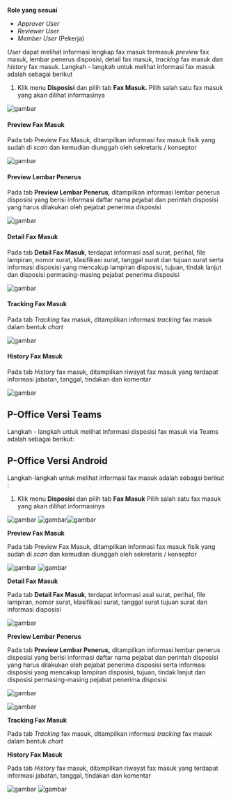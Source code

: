 **Role yang sesuai**

- *Approver User*
- *Reviewer User*
- *Member User* (Pekerja)

*User* dapat melihat informasi lengkap fax masuk termasuk *preview* fax masuk, lembar penerus disposisi, detail fax masuk, *tracking* fax masuk dan *history* fax masuk. Langkah - langkah untuk melihat informasi fax masuk adalah sebagai berikut

1. Klik menu **Disposisi** dan pilih tab **Fax Masuk.** Pilih salah satu fax masuk yang akan dilihat informasinya

![gambar](FaxMasuk/FM_WEB/InfoDisposisi01.png) 

#### **Preview Fax Masuk**

Pada tab Preview Fax Masuk, ditampilkan informasi fax masuk fisik yang sudah di *scan* dan kemudian diunggah oleh sekretaris / konseptor

![gambar](FaxMasuk/FM_WEB/PreviewDisposisi01.png) 

#### **Preview Lembar Penerus**

Pada tab **Preview Lembar Penerus**, ditampilkan informasi lembar penerus disposisi yang berisi informasi daftar nama pejabat dan perintah disposisi yang harus dilakukan oleh pejabat penerima disposisi

![gambar](FaxMasuk/FM_WEB/PL01.png) 

#### **Detail Fax Masuk**

Pada tab **Detail Fax Masuk**, terdapat informasi asal surat, perihal, file lampiran, nomor surat, klasifikasi surat, tanggal surat dan tujuan surat serta informasi disposisi yang mencakup lampiran disposisi, tujuan, tindak lanjut dan disposisi permasing-masing pejabat penerima disposisi

![gambar](FaxMasuk/FM_WEB/DetailDisposisi01.png) 

#### **Tracking Fax Masuk**

Pada tab *Tracking* fax masuk, ditampilkan informasi *tracking* fax masuk dalam bentuk *chart*

![gambar](FaxMasuk/FM_WEB/TrackingDisposisi01.png) 

#### **History Fax Masuk**

Pada tab *History* fax masuk, ditampilkan riwayat fax masuk yang terdapat informasi jabatan, tanggal, tindakan dan komentar

![gambar](FaxMasuk/FM_WEB/HistoryDisposisi01.png) 


## **P-Office Versi Teams**

Langkah - langkah untuk melihat informasi disposisi fax masuk via Teams adalah sebagai berikut:



## **P-Office Versi Android**

Langkah-langkah untuk melihat informasi fax masuk adalah sebagai berikut :

1. Klik menu **Disposisi** dan pilih tab **Fax Masuk** Pilih salah satu fax masuk yang akan dilihat informasinya

![gambar](Faxmasuk/FM_Android/Infodisposisi/A01.jpg) ![gambar](Faxmasuk/FM_Android/Infodisposisi/A02.jpg)![gambar](Faxmasuk/FM_Android/Infodisposisi/A03.jpg) 

**Preview Fax Masuk**

Pada tab Preview Fax Masuk, ditampilkan informasi fax masuk fisik yang sudah di _scan_ dan kemudian diunggah oleh sekretaris / konseptor

![gambar](Faxmasuk/FM_Android/Infodisposisi/P01.jpg) ![gambar](Faxmasuk/FM_Android/Infodisposisi/P02.jpg)

**Detail Fax Masuk**

Pada tab **Detail Fax Masuk**, terdapat informasi asal surat, perihal, file lampiran, nomor surat, klasifikasi surat, tanggal surat  tujuan surat dan informasi disposisi

![gambar](Faxmasuk/FM_Android/Infodisposisi/D01.jpg)

**Preview Lembar Penerus**

Pada tab **Preview Lembar Penerus,** ditampilkan informasi lembar penerus disposisi yang berisi informasi daftar nama pejabat dan perintah disposisi yang harus dilakukan oleh pejabat penerima disposisi serta informasi disposisi yang mencakup lampiran disposisi, tujuan, tindak lanjut dan disposisi permasing-masing pejabat penerima disposisi

![gambar](Faxmasuk/FM_Android/Infodisposisi/PL01.jpg)

![gambar](Faxmasuk/FM_Android/Infodisposisi/PLO2.jpg) 

**Tracking Fax Masuk**

Pada tab _Tracking_ fax masuk, ditampilkan informasi _tracking_ fax masuk dalam bentuk _chart_

**History Fax Masuk**

Pada tab _History_ fax masuk, ditampilkan riwayat fax masuk yang terdapat informasi jabatan, tanggal, tindakan dan komentar

![gambar](Faxmasuk/FM_Android/Infodisposisi/H01.jpg)    ![gambar](Faxmasuk/FM_Android/Infodisposisi/H02.jpg) 